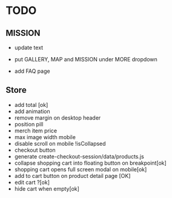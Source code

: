 # TODO

## MISSION
- update text

- put GALLERY, MAP and MISSION under MORE dropdown
- add FAQ page


## Store 

- add total [ok]
- add animation
- remove margin on desktop header
- position pill
- merch item price
- max image width mobile
- disable scroll on mobile !isCollapsed
- checkout button
- generate create-checkout-session/data/products.js
- collapse shopping cart into floating button on breakpoint[ok]
- shopping cart opens full screen modal on mobile[ok]
- add to cart button on product detail page [OK]
- edit cart ?[ok]
- hide cart when empty[ok]